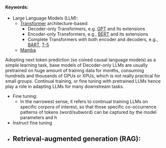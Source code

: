 #### Keywords:
- Large Language Models (LLM): 
	- [Transformer](https://arxiv.org/abs/1706.03762) architecture-based:
		- Decoder-only Transformers, e.g. [GPT](https://paperswithcode.com/paper/improving-language-understanding-by) and its extensions
		- Encoder-only Transformers, e.g., [BERT](https://arxiv.org/abs/1810.04805) and its extensions
		- Complete Transformers with both encoder and decoders, e.g., [BART](https://arxiv.org/abs/1910.13461), [T-5](https://arxiv.org/abs/1910.10683)
	- [Mamba](https://arxiv.org/abs/2312.00752)
	
Adopting next token prediction (so coined causal language models) as a simple learning task, base models of Decoder-only LLMs are usually pretrained on huge amount of  training data for months, consuming hundreds and thousands of GPUs or XPUs, which is not really practical for small groups.   Continual training, or fine tuning with pretrained LLMs hence play a role in adapting LLMs for many downstream tasks. 
- Fine tuning:
	- In the narrowest sense, it refers to continual training LLMs on specific corpora of interest, so that those specific co-occurrence patterns of tokens (word/subword) can be captured by the model parameters and h
- Instruct fine tuning
- Retrieval-augmented generation (RAG):
	- 


<!--stackedit_data:
eyJoaXN0b3J5IjpbMTEyNTc3NzA1MCwxODc4MDE1NzU2LC0yMD
g4NzQ2NjEyXX0=
-->